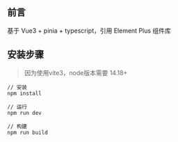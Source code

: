 ## 前言

基于 Vue3 + pinia + typescript，引用 Element Plus 组件库

## 安装步骤
> 因为使用vite3，node版本需要 14.18+

```
// 安装
npm install

// 运行
npm run dev

// 构建
npm run build
```
